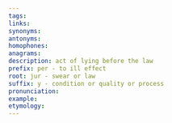 ```yaml
---
tags: 
links: 
synonyms: 
antonyms: 
homophones: 
anagrams: 
description: act of lying before the law
prefix: per - to ill effect
root: jur - swear or law
suffix: y - condition or quality or process
pronunciation: 
example: 
etymology:
---
```

